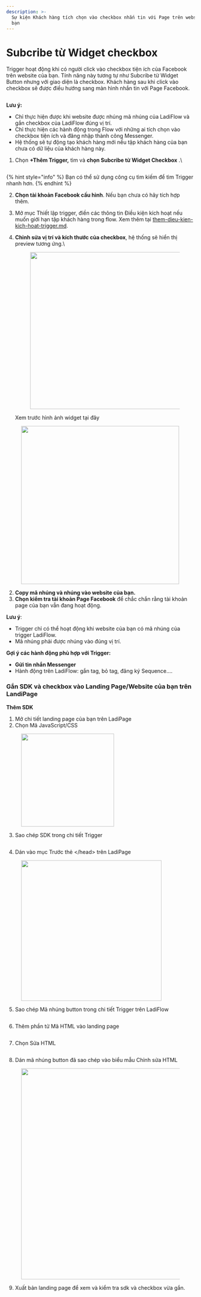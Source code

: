 ```yaml
---
description: >-
  Sự kiện Khách hàng tích chọn vào checkbox nhắn tin với Page trên website của
  bạn
---
```


# Subcribe từ Widget checkbox

Trigger hoạt động khi có người click vào checkbox tiện ích của Facebook trên website của bạn. Tính năng này tương tự như Subcribe từ Widget Button nhưng với giao diện là checkbox. Khách hàng sau khi click vào checkbox sẽ được điều hướng sang màn hình nhắn tin với Page Facebook.

<figure><img src="../../../../.gitbook/assets/image (596).png" alt=""><figcaption></figcaption></figure>

**Lưu ý:**

* Chỉ thực hiện được khi website được nhúng mã nhúng của LadiFlow và  gắn checkbox của LadiFlow đúng vị trí.
* Chỉ thực hiện các hành động trong Flow với những ai tích chọn vào checkbox tiện ích và đăng nhập thành công Messenger.
* Hệ thống sẽ tự động tạo khách hàng mới nếu tập khách hàng của bạn chưa có dữ liệu của khách hàng này.

1.  Chọn **+Thêm Trigger,** tìm và **chọn Subcribe từ Widget Checkbox** .\


    <figure><img src="../../../../.gitbook/assets/image (538).png" alt=""><figcaption></figcaption></figure>

{% hint style="info" %}
Bạn có thể sử dụng công cụ tìm kiếm để tìm Trigger nhanh hơn.
{% endhint %}

2. **Chọn tài khoản Facebook cấu hình**. Nếu bạn chưa có hãy tích hợp thêm.
3. Mở mục Thiết lập trigger, điền các thông tin Điều kiện kích hoạt nếu muốn giới hạn tập khách hàng trong flow. Xem thêm tại [them-dieu-kien-kich-hoat-trigger.md](../them-dieu-kien-kich-hoat-trigger.md "mention").
4.  **Chỉnh sửa vị trí và kích thước của checkbox**, hệ thống sẽ hiển thị preview tương ứng.\


    <figure><img src="../../../../.gitbook/assets/image (699).png" alt="" width="419"><figcaption></figcaption></figure>

    Xem trước hình ảnh widget tại đây

<figure><img src="../../../../.gitbook/assets/image (700).png" alt="" width="422"><figcaption></figcaption></figure>

2. **Copy mã nhúng và nhúng vào website của bạn.**
3. **Chọn kiểm tra tài khoản Page Facebook** để chắc chắn rằng tài khoản page của bạn vẫn đang hoạt động.

**Lưu ý**:&#x20;

* Trigger chỉ có thể hoạt động khi website của bạn có mã nhúng của trigger LadiFlow.
* Mã nhúng phải được nhúng vào đúng vị trí.

**Gợi ý các hành động phù hợp với Trigger:**

* **Gửi tin nhắn Messenger**
* Hành động trên LadiFlow: gắn tag, bỏ tag, đăng ký Sequence....

### Gắn SDK và checkbox vào Landing Page/Website của bạn trên LandiPage

**Thêm SDK**

1. Mở chi tiết landing page của bạn trên LadiPage
2. Chọn Mã JavaScript/CSS

<figure><img src="../../../../.gitbook/assets/image (570).png" alt="" width="248"><figcaption></figcaption></figure>

3. Sao chép SDK trong chi tiết Trigger&#x20;

<figure><img src="../../../../.gitbook/assets/image (571).png" alt=""><figcaption></figcaption></figure>

4. Dán vào mục Trước thẻ \</head> trên LadiPage

<figure><img src="../../../../.gitbook/assets/image (572).png" alt="" width="375"><figcaption></figcaption></figure>

5. Sao chép Mã nhúng button trong chi tiết Trigger trên LadiFlow

<figure><img src="../../../../.gitbook/assets/image (573).png" alt=""><figcaption></figcaption></figure>

6. Thêm phần tử Mã HTML vào landing page

<figure><img src="../../../../.gitbook/assets/image (575).png" alt=""><figcaption></figcaption></figure>

7. Chọn Sửa HTML

<figure><img src="../../../../.gitbook/assets/image (695).png" alt=""><figcaption></figcaption></figure>

8. Dán mã nhúng button đã sao chép vào biểu mẫu Chỉnh sửa HTML

&#x20;

<figure><img src="../../../../.gitbook/assets/image (696).png" alt="" width="563"><figcaption></figcaption></figure>

9. Xuất bản landing page để xem và kiểm tra sdk và checkbox vừa gắn.
